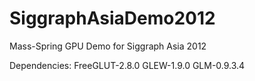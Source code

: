 SiggraphAsiaDemo2012
====================

Mass-Spring GPU Demo for Siggraph Asia 2012

Dependencies:
FreeGLUT-2.8.0
GLEW-1.9.0
GLM-0.9.3.4

